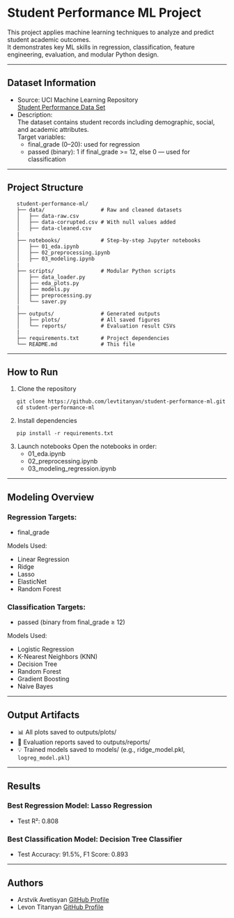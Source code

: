 #  Student Performance ML Project

This project applies machine learning techniques to analyze and predict student academic outcomes.  
It demonstrates key ML skills in regression, classification, feature engineering, evaluation, and modular Python design.

---

## Dataset Information

- Source: UCI Machine Learning Repository  
  [Student Performance Data Set](https://archive.ics.uci.edu/ml/datasets/Student+Performance)
- Description:  
  The dataset contains student records including demographic, social, and academic attributes.  
  Target variables:
  - final_grade (0–20): used for regression
  - passed (binary): 1 if final_grade >= 12, else 0 — used for classification

---

## Project Structure

```
   student-performance-ml/
   ├── data/                  # Raw and cleaned datasets
   │   ├── data-raw.csv
   │   ├── data-corrupted.csv # With null values added
   │   ├── data-cleaned.csv
   |
   ├── notebooks/             # Step-by-step Jupyter notebooks
   │   ├── 01_eda.ipynb
   │   ├── 02_preprocessing.ipynb
   │   ├── 03_modeling.ipynb
   |
   ├── scripts/               # Modular Python scripts
   │   ├── data_loader.py
   │   ├── eda_plots.py
   │   ├── models.py
   │   ├── preprocessing.py
   │   └── saver.py
   |
   ├── outputs/               # Generated outputs
   │   ├── plots/             # All saved figures
   │   └── reports/           # Evaluation result CSVs
   |
   ├── requirements.txt       # Project dependencies
   └── README.md              # This file
```

---

##  How to Run

1. Clone the repository

```  
   git clone https://github.com/levtitanyan/student-performance-ml.git
   cd student-performance-ml
```
   
2. Install dependencies

```
   pip install -r requirements.txt
```

3. Launch notebooks
   Open the notebooks in order:
   - 01_eda.ipynb
   - 02_preprocessing.ipynb
   - 03_modeling_regression.ipynb

---

## Modeling Overview

### Regression Targets:
- final_grade

Models Used:
- Linear Regression
- Ridge
- Lasso
- ElasticNet
- Random Forest

### Classification Targets:
- passed (binary from final_grade ≥ 12)

Models Used:
- Logistic Regression
- K-Nearest Neighbors (KNN)
- Decision Tree
- Random Forest
- Gradient Boosting
- Naive Bayes

---

## Output Artifacts

- 📊 All plots saved to outputs/plots/
- 📑 Evaluation reports saved to outputs/reports/
- 💡 Trained models saved to models/ (e.g., ridge_model.pkl, `logreg_model.pkl`)

---

##  Results

###  Best Regression Model: Lasso Regression
- Test R²: 0.808  

###  Best Classification Model: Decision Tree Classifier
- Test Accuracy: 91.5%, F1 Score: 0.893

---

## Authors

- Arstvik Avetisyan [GitHub Profile](https://github.com/Artsvik9)
- Levon Titanyan [GitHub Profile](https://github.com/levtitanyan)